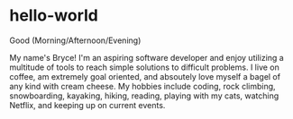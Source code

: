 # hello-world

Good (Morning/Afternoon/Evening)

My name's Bryce! I'm an aspiring software developer and
enjoy utilizing a multitude of tools to reach simple
solutions to difficult problems.
I live on coffee, am extremely goal oriented, and
absoutely love myself a bagel of any kind with cream cheese.
My hobbies include coding, rock climbing, snowboarding, kayaking,
hiking, reading, playing with my cats, watching Netflix,
and keeping up on current events. 

